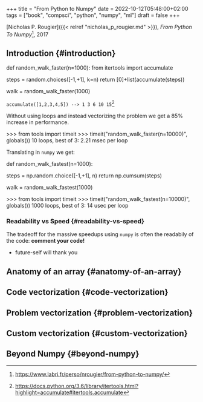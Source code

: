 +++
title = "From Python to Numpy"
date = 2022-10-12T05:48:00+02:00
tags = ["book", "compsci", "python", "numpy", "ml"]
draft = false
+++

[Nicholas P. Rougier]({{< relref "nicholas_p_rougier.md" >}}), _From Python To Numpy_[^fn:1], 2017


## Introduction {#introduction}

<div class="source">

def random_walk_faster(n=1000):
    from itertools import accumulate

steps = random.choices([-1,+1], k=n)
return [0]+list(accumulate(steps))

walk = random_walk_faster(1000)

</div>

`accumulate([1,2,3,4,5]) --> 1 3 6 10 15`[^fn:2]

Without using loops and instead vectorizing the problem we get a 85% increase in performance.

<div class="source">

&gt;&gt;&gt; from tools import timeit
&gt;&gt;&gt; timeit("random_walk_faster(n=10000)", globals())
10 loops, best of 3: 2.21 msec per loop

</div>

Translating in `numpy` we get:

<div class="source">

def random_walk_fastest(n=1000):

steps = np.random.choice([-1,+1], n)
return np.cumsum(steps)

walk = random_walk_fastest(1000)

</div>

<div class="source">

&gt;&gt;&gt; from tools import timeit
&gt;&gt;&gt; timeit("random_walk_fastest(n=10000)", globals())
1000 loops, best of 3: 14 usec per loop

</div>


### Readability vs Speed {#readability-vs-speed}

The tradeoff for the massive speedups using `numpy` is often the readabily of the code: **comment your code!**

-   future-self will thank you


## Anatomy of an array {#anatomy-of-an-array}


## Code vectorization {#code-vectorization}


## Problem vectorization {#problem-vectorization}


## Custom vectorization {#custom-vectorization}


## Beyond Numpy {#beyond-numpy}

[^fn:1]: <https://www.labri.fr/perso/nrougier/from-python-to-numpy/>
[^fn:2]: <https://docs.python.org/3.6/library/itertools.html?highlight=accumulate#itertools.accumulate>
